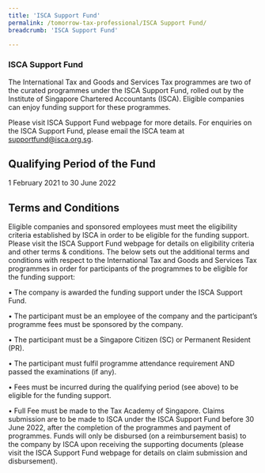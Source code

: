 ```yaml
---
title: 'ISCA Support Fund'
permalink: /tomorrow-tax-professional/ISCA Support Fund/
breadcrumb: 'ISCA Support Fund'

---
```



### ISCA Support Fund

The International Tax and Goods and Services Tax programmes are two of the curated programmes under the ISCA Support Fund, rolled out by the Institute of Singapore Chartered Accountants (ISCA). Eligible companies can enjoy funding support for these programmes.

Please visit ISCA Support Fund webpage for more details. For enquiries on the ISCA Support Fund, please email the ISCA team at supportfund@isca.org.sg. 

## **Qualifying Period of the Fund**

1 February 2021 to 30 June 2022

## **Terms and Conditions**

Eligible companies and sponsored employees must meet the eligibility criteria established by ISCA in order to be eligible for the funding support. Please visit the ISCA Support Fund webpage for details on eligibility criteria and other terms & conditions. The below sets out the additional terms and conditions with respect to the International Tax and Goods and Services Tax programmes in order for participants of the programmes to be eligible for the funding support:

•	The company is awarded the funding support under the ISCA Support Fund. 

•	The participant must be an employee of the company and the participant’s programme fees must be sponsored by the company. 

•	The participant must be a Singapore Citizen (SC) or Permanent Resident (PR). 

•	The participant must fulfil programme attendance requirement AND passed the examinations (if any). 

•	Fees must be incurred during the qualifying period (see above) to be eligible for the funding support. 

•	Full Fee must be made to the Tax Academy of Singapore. Claims submission are to be made to ISCA under the ISCA Support Fund before 30 June 2022, after the completion of the programmes and payment of programmes. Funds will only be disbursed (on a reimbursement basis) to the company by ISCA upon receiving the supporting documents  (please visit the ISCA Support Fund webpage for details on claim submission and disbursement).



